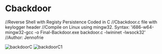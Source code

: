 # Cbackdoor

//Reverse Shell with Registy Persistence Coded in C
//Cbackdoor.c file with keylogger header 
//Compile on Linux using mingw32. Syntax: 'i686-w64-mingw32-gcc -o Final-Backdoor.exe backdoor.c  -lwininet -lwsock32'
//Author: Jennofrie

![backdoorC](https://user-images.githubusercontent.com/58376175/138593087-a2db6fd8-cad9-4987-a569-fded071c6a5f.PNG)
![backdoorC1](https://user-images.githubusercontent.com/58376175/138593089-f97117f6-295f-4c78-ae3b-e230bd3f4021.PNG)
